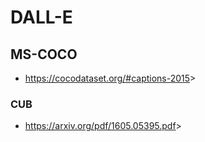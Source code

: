 # DALL-E

## MS-COCO
- https://cocodataset.org/#captions-2015&gt;

### CUB
- https://arxiv.org/pdf/1605.05395.pdf&gt;
